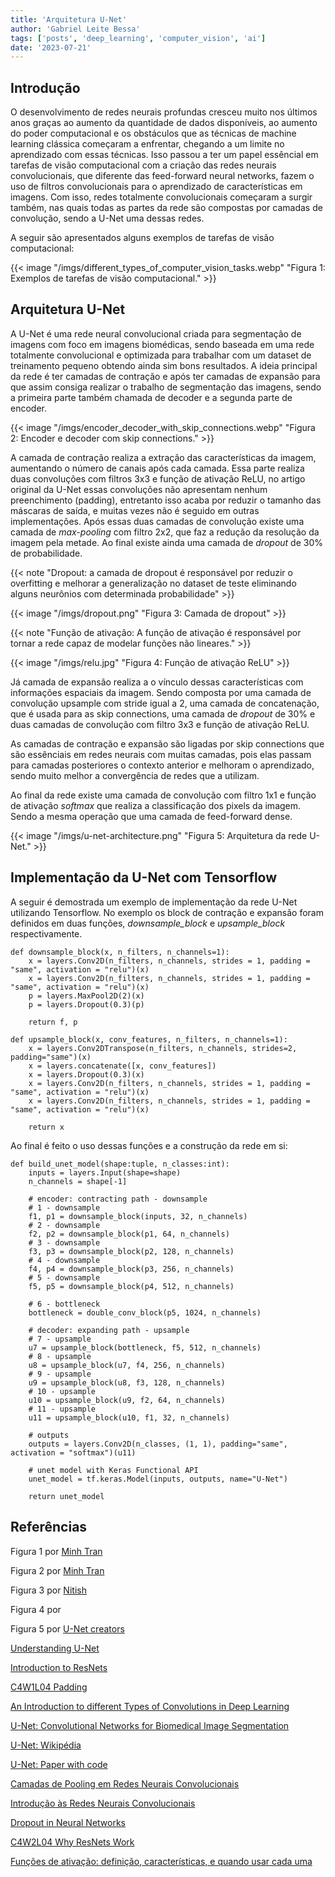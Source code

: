 ```yaml
---
title: 'Arquitetura U-Net'
author: 'Gabriel Leite Bessa'
tags: ['posts', 'deep_learning', 'computer_vision', 'ai']
date: '2023-07-21'
---
```


## Introdução

O desenvolvimento de redes neurais profundas cresceu muito nos últimos anos graças ao aumento da quantidade de dados disponíveis, ao aumento do poder computacional e os obstáculos que as técnicas de machine learning clássica começaram a enfrentar, chegando a um limite no aprendizado com essas técnicas. Isso passou  a ter um papel essêncial em tarefas de visão computacional com a criação das redes neurais convolucionais, que diferente das feed-forward neural networks, fazem o uso de filtros convolucionais para o aprendizado de características em imagens. Com isso, redes totalmente convolucionais começaram a surgir também, nas quais todas as partes da rede são compostas por camadas de convolução, sendo a U-Net uma dessas redes.

A seguir são apresentados alguns exemplos de tarefas de visão computacional:

{{< image "/imgs/different_types_of_computer_vision_tasks.webp" "Figura 1: Exemplos de tarefas de visão computacional." >}}

## Arquitetura U-Net

A U-Net é uma rede neural convolucional criada para segmentação de imagens com foco em imagens biomédicas, sendo baseada em uma rede totalmente convolucional e optimizada para trabalhar com um dataset de treinamento pequeno obtendo ainda sim bons resultados. A ideia principal da rede é ter camadas de contração e após ter camadas de expansão para que assim consiga realizar o trabalho de segmentação das imagens, sendo a primeira parte também chamada de decoder e a segunda parte de encoder.

{{< image "/imgs/encoder_decoder_with_skip_connections.webp" "Figura 2: Encoder e decoder com skip connections." >}}

A camada de contração realiza a extração das características da imagem, aumentando o número de canais após cada camada. Essa parte realiza duas convoluções com filtros 3x3 e função de ativação ReLU, no artigo original da U-Net essas convoluções não apresentam nenhum preenchimento (padding), entretanto isso acaba por reduzir o tamanho das máscaras de saída, e muitas vezes não é seguido em outras implementações. Após essas duas camadas de convolução existe uma camada de *max-pooling* com filtro 2x2, que faz a redução da resolução da imagem pela metade. Ao final existe ainda uma camada de *dropout* de 30% de probabilidade.

{{< note "Dropout: a camada de dropout é responsável por reduzir o overfitting e melhorar a generalização no dataset de teste eliminando alguns neurônios com determinada probabilidade" >}}

{{< image "/imgs/dropout.png" "Figura 3: Camada de dropout" >}}

{{< note "Função de ativação: A função de ativação é responsável por tornar a rede capaz de modelar funções não lineares." >}}

{{< image "/imgs/relu.jpg" "Figura 4: Função de ativação ReLU" >}}

Já camada de expansão realiza a o vínculo dessas características com informações espaciais da imagem. Sendo composta por uma camada de convolução upsample com stride igual a 2, uma camada de concatenação, que é usada para as skip connections, uma camada de *dropout* de 30% e duas camadas de convolução com filtro 3x3 e função de ativação ReLU.

As camadas de contração e expansão são ligadas por skip connections que são essênciais em redes neurais com muitas camadas, pois elas passam para camadas posteriores o contexto anterior e melhoram o aprendizado, sendo muito melhor a convergência de redes que a utilizam.

Ao final da rede existe uma camada de convolução com filtro 1x1 e função de ativação *softmax* que realiza a classificação dos pixels da imagem. Sendo a mesma operação que uma camada de feed-forward dense. 

{{< image "/imgs/u-net-architecture.png" "Figura 5: Arquitetura da rede U-Net." >}}

## Implementação da U-Net com Tensorflow

A seguir é demostrada um exemplo de implementação da rede U-Net utilizando Tensorflow. No exemplo os block de contração e expansão foram definidos em duas funções, *downsample_block* e *upsample_block* respectivamente.

```
def downsample_block(x, n_filters, n_channels=1):
    x = layers.Conv2D(n_filters, n_channels, strides = 1, padding = "same", activation = "relu")(x)
    x = layers.Conv2D(n_filters, n_channels, strides = 1, padding = "same", activation = "relu")(x)
    p = layers.MaxPool2D(2)(x)
    p = layers.Dropout(0.3)(p)

    return f, p
```

```
def upsample_block(x, conv_features, n_filters, n_channels=1):
    x = layers.Conv2DTranspose(n_filters, n_channels, strides=2, padding="same")(x)
    x = layers.concatenate([x, conv_features])
    x = layers.Dropout(0.3)(x)
    x = layers.Conv2D(n_filters, n_channels, strides = 1, padding = "same", activation = "relu")(x)
    x = layers.Conv2D(n_filters, n_channels, strides = 1, padding = "same", activation = "relu")(x)

    return x
```

Ao final é feito o uso dessas funções e a construção da rede em si:


```
def build_unet_model(shape:tuple, n_classes:int):
    inputs = layers.Input(shape=shape)
    n_channels = shape[-1]

    # encoder: contracting path - downsample
    # 1 - downsample
    f1, p1 = downsample_block(inputs, 32, n_channels)
    # 2 - downsample
    f2, p2 = downsample_block(p1, 64, n_channels)
    # 3 - downsample
    f3, p3 = downsample_block(p2, 128, n_channels)
    # 4 - downsample
    f4, p4 = downsample_block(p3, 256, n_channels)
    # 5 - downsample
    f5, p5 = downsample_block(p4, 512, n_channels)

    # 6 - bottleneck
    bottleneck = double_conv_block(p5, 1024, n_channels)

    # decoder: expanding path - upsample
    # 7 - upsample
    u7 = upsample_block(bottleneck, f5, 512, n_channels)
    # 8 - upsample
    u8 = upsample_block(u7, f4, 256, n_channels)
    # 9 - upsample
    u9 = upsample_block(u8, f3, 128, n_channels)
    # 10 - upsample
    u10 = upsample_block(u9, f2, 64, n_channels)
    # 11 - upsample
    u11 = upsample_block(u10, f1, 32, n_channels)

    # outputs
    outputs = layers.Conv2D(n_classes, (1, 1), padding="same", activation = "softmax")(u11)

    # unet model with Keras Functional API
    unet_model = tf.keras.Model(inputs, outputs, name="U-Net")

    return unet_model
```

## Referências

Figura 1 por [Minh Tran]("https://towardsdatascience.com/understanding-u-net-61276b10f360")

Figura 2 por [Minh Tran]("https://towardsdatascience.com/understanding-u-net-61276b10f360")

Figura 3 por [Nitish](https://jmlr.org/papers/volume15/srivastava14a/srivastava14a.pdf)

Figura 4 por []()

Figura 5 por [U-Net creators](https://lmb.informatik.uni-freiburg.de/people/ronneber/u-net/)

[Understanding U-Net](https://towardsdatascience.com/understanding-u-net-61276b10f360)

[Introduction to ResNets](https://towardsdatascience.com/introduction-to-resnets-c0a830a288a4)

[C4W1L04 Padding](https://www.youtube.com/watch?v=smHa2442Ah4)

[An Introduction to different Types of Convolutions in Deep Learning](https://towardsdatascience.com/types-of-convolutions-in-deep-learning-717013397f4d)

[U-Net: Convolutional Networks for Biomedical Image Segmentation](https://lmb.informatik.uni-freiburg.de/people/ronneber/u-net/)

[U-Net: Wikipédia](https://en.wikipedia.org/wiki/U-Net)

[U-Net: Paper with code](https://paperswithcode.com/method/u-net)

[Camadas de Pooling em Redes Neurais Convolucionais](https://www.deeplearningbook.com.br/camadas-de-pooling-em-redes-neurais-convolucionais/)

[Introdução às Redes Neurais Convolucionais](https://www.deeplearningbook.com.br/introducao-as-redes-neurais-convolucionais/)

[Dropout in Neural Networks](https://towardsdatascience.com/dropout-in-neural-networks-47a162d621d9)

[C4W2L04 Why ResNets Work](https://www.youtube.com/watch?v=RYth6EbBUqM)

[Funções de ativação: definição, características, e quando usar cada uma](https://iaexpert.academy/2020/05/25/funcoes-de-ativacao-definicao-caracteristicas-e-quando-usar-cada-uma/?doing_wp_cron=1690209521.0830559730529785156250)